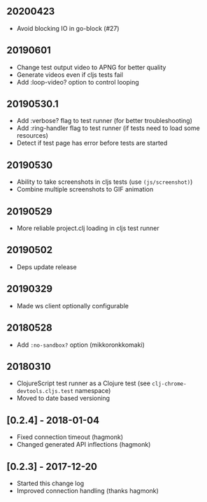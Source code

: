 ## 20200423
- Avoid blocking IO in go-block (#27)

## 20190601
- Change test output video to APNG for better quality
- Generate videos even if cljs tests fail
- Add :loop-video? option to control looping

## 20190530.1
- Add :verbose? flag to test runner (for better troubleshooting)
- Add :ring-handler flag to test runner (if tests need to load some resources)
- Detect if test page has error before tests are started

## 20190530
- Ability to take screenshots in cljs tests (use `(js/screenshot)`)
- Combine multiple screenshots to GIF animation


## 20190529
- More reliable project.clj loading in cljs test runner

## 20190502
- Deps update release

## 20190329
- Made ws client optionally configurable

## 20180528
- Add `:no-sandbox?` option (mikkoronkkomaki)

## 20180310
- ClojureScript test runner as a Clojure test (see `clj-chrome-devtools.cljs.test` namespace)
- Moved to date based versioning

## [0.2.4] - 2018-01-04
- Fixed connection timeout (hagmonk)
- Changed generated API inflections (hagmonk)

## [0.2.3] - 2017-12-20
- Started this change log
- Improved connection handling (thanks hagmonk)
